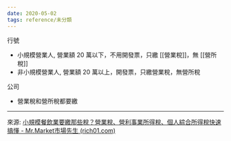 ```yaml
---
date: 2020-05-02
tags: reference/未分類
---
```


行號
- 小規模營業人, 營業額 20 萬以下，不用開發票，只繳 [[營業稅]]，無 [[營所稅]]
- 非小規模營業人, 營業額 20 萬以上，開發票，只繳營業稅，無營所稅

公司
- 營業稅和營所稅都要繳

---
來源: 
[小規模餐飲業要繳那些稅？營業稅、營利事業所得稅、個人綜合所得稅快速搞懂 - Mr.Market市場先生 (rich01.com)](https://rich01.com/foods-startup-tax-all/)